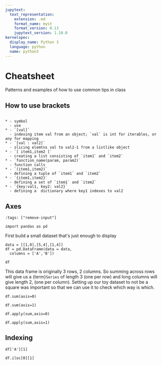 ```yaml
---
jupytext:
  text_representation:
    extension: .md
    format_name: myst
    format_version: 0.13
    jupytext_version: 1.10.0
kernelspec:
  display_name: Python 3
  language: python
  name: python3
---
```



# Cheatsheet

Patterns and examples of how to use common tips in class

## How to use brackets

```{list-table}

* - symbol
  - use
* - `[val]`
  - indexing item val from an object; `val` is int for iterables, or any for mapping
* - `[val : val2]`
  - slicing elemtns val to val2-1 from a listlike object
* - `[ item1,item2 ]`
  - creating a list consisting of `item1` and `item2`
* - `function_name(param, param2)`
  - function calls
* - `(item1,item2)`
  - defining a tuple of `item1` and `item2`
* - `{item1,item2}`
  - defining a set of `item1` and `item2`
* - `{key:val1, key2: val2}`
  - defining a  dictionary where key1 indexes to val2

```


## Axes

```{code-cell} ipython3
:tags: ["remove-input"]

import pandas as pd
```

First build a small dataset that's just enough to display

```{code-cell} ipython3
data = [[1,0],[5,4],[1,4]]
df = pd.DataFrame(data = data,
  columns = ['A','B'])

df
```
This data frame is originally 3 rows, 2 columns.  So summing across rows will give us a {term}`Series` of length 3 (one per row) and long columns will give length 2, (one per column). Setting up our toy dataset to not be a square was important so that we can use it to check which way is which.

```{code-cell} ipython3
df.sum(axis=0)
```

```{code-cell} ipython3
df.sum(axis=1)
```



```{code-cell} ipython3
df.apply(sum,axis=0)
```

```{code-cell} ipython3
df.apply(sum,axis=1)
```

## Indexing

```{code-cell} ipython3
df['A'][1]
```

```{code-cell} ipython3
df.iloc[0][1]
```
